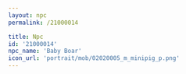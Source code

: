 ```yaml
---
layout: npc
permalink: /21000014

title: Npc
id: '21000014'
npc_name: 'Baby Boar'
icon_url: 'portrait/mob/02020005_m_minipig_p.png'
---
```

